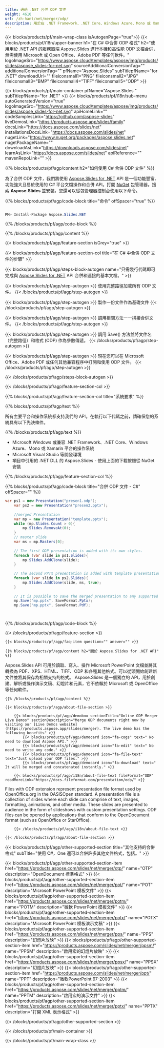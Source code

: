 ```yaml
---
title: 通過 .NET 合併 ODP 文件
weight: 4610
url: /zh-hant/net/merger/odp/ 
description: 用於在 .NET Framework、.NET Core、Windows Azure、Mono 或 Xamarin 平台上組合 ODP 文檔的 C# 源代碼。
---
```


{{< blocks/products/pf/main-wrap-class isAutogenPage="true">}}
{{< blocks/products/pf/i18n/upper-banner h1="在 C# 中合併 ODP 格式" h2="使用用於 .NET API 的服務器端 Aspose.Slides 進行本機和高性能 ODP 文檔合併，無需使用 Microsoft 或 Open Office、Adobe PDF 等任何軟件。" logoImageSrc="https://www.aspose.cloud/templates/aspose/img/products/slides/aspose_slides-for-net.svg" sourceAdditionalConversionTag="" additionalConversionTag="" pfName="Aspose.Slides" subTitlepfName="for .NET" downloadUrl="" fileiconsmall1="PNG" fileiconsmall2="JPG" fileiconsmall3="BMP" fileiconsmall4="TIFF" fileiconsmall5="ODP" >}}

{{< blocks/products/pf/main-container pfName="Aspose.Slides " subTitlepfName="for .NET" >}}
{{< blocks/products/pf/i18n/sub-menu autoGeneratedVersion="true" logoImageSrc="https://www.aspose.cloud/templates/aspose/img/products/slides/aspose_slides-for-net.svg" apiHomeLink="" codeSamplesLink="https://github.com/aspose-slides" liveDemosLink="https://products.aspose.app/slides/family" docsLink="https://docs.aspose.com/slides/net" installationsDocsLink="https://docs.aspose.com/slides/net" nugetLink="https://www.nuget.org/packages/aspose.slides.net" nugetPackageName="" downloadAsLink="https://downloads.aspose.com/slides/net" learnAsLink="https://docs.aspose.com/slides/net" apiReference="" mavenRepoLink="" >}}

{{% blocks/products/pf/agp/content h2="如何使用 C# 合併 ODP 文件" %}}

 為了合併 ODP 文件，我們將使用
 [Aspose.Slides for .NET](https://products.aspose.com/slides/net)
 API 是一個功能豐富、功能強大且易於使用的 C# 平台文檔操作和合併 API。打開
 [NuGet](https://www.nuget.org/packages/aspose.slides.net)
 包管理器，搜索
 **Aspose.Slides**
 並安裝。您還可以從包管理器控制台使用以下命令。

{{% blocks/products/pf/agp/code-block title="命令" offSpacer="true" %}}

```cs

PM> Install-Package Aspose.Slides.NET

```

{{% /blocks/products/pf/agp/code-block %}}

{{% /blocks/products/pf/agp/content %}}

{{< blocks/products/pf/agp/feature-section isGrey="true" >}}


{{< blocks/products/pf/agp/feature-section-col title="在 C# 中合併 ODP 文件的步驟" >}}

{{< blocks/products/pf/agp/steps-block-autogen name="只需幾行代碼即可完成與 [Aspose.Slides for .NET](https://products.aspose.com/slides/net) API 合併和連接的基本文檔。" >}}

{{< blocks/products/pf/agp/step-autogen >}}
使用完整路徑加載所有 ODP 文件。
{{< /blocks/products/pf/agp/step-autogen >}}

{{< blocks/products/pf/agp/step-autogen >}}
製作一份文件作為基礎文件
{{< /blocks/products/pf/agp/step-autogen >}}

{{< blocks/products/pf/agp/step-autogen >}}
調用相關方法一一拼接合併文件。
{{< /blocks/products/pf/agp/step-autogen >}}

{{< blocks/products/pf/agp/step-autogen >}}
調用 Save() 方法並將文件名（完整路徑）和格式 (ODP) 作為參數傳遞。
{{< /blocks/products/pf/agp/step-autogen >}}

{{< blocks/products/pf/agp/step-autogen >}}
現在您可以在 Microsoft Office、Adobe PDF 或任何其他兼容程序中打開和使用 ODP 文件。
{{< /blocks/products/pf/agp/step-autogen >}}

{{< /blocks/products/pf/agp/steps-block-autogen >}}

{{< /blocks/products/pf/agp/feature-section-col >}}

{{% blocks/products/pf/agp/feature-section-col title="系統要求" %}}

{{% blocks/products/pf/agp/text %}}

 所有主要平台和操作系統都支持我們的 API。在執行以下代碼之前，請確保您的系統具有以下先決條件。

{{% /blocks/products/pf/agp/text %}}

- Microsoft Windows 或兼容 .NET Framework、.NET Core、Windows Azure、Mono 或 Xamarin 平台的操作系統
- Microsoft Visual Studio 等開發環境
- 項目中引用的 .NET DLL 的 Aspose.Slides - 使用上面的下載按鈕從 NuGet 安裝

{{% /blocks/products/pf/agp/feature-section-col %}}

{{% blocks/products/pf/agp/code-block title="合併 ODP 文件 - C#" offSpacer="" %}}

```cs
var ps1 = new Presentation("presen1.odp");
    var ps2 = new Presentation("presen2.pptx");
    
    //merged Presentation 
    var mp = new Presentation("template.pptx");
    while (mp.Slides.Count > 0){
        mp.Slides.RemoveAt(0);
    }
    // master slide
    var ms = mp.Masters[0];
    
    // The first ODP presentation is added with its own styles.
    foreach (var slide in ps1.Slides){
        mp.Slides.AddClone(slide);
    }
    
    // The second PPTX presentation is added with template presentation styles using.
    foreach (var slide in ps2.Slides){
        mp.Slides.AddClone(slide, ms, true);
    }
    
    // It is possible to save the merged presentation to any supported format.
    mp.Save("mp.pptx", SaveFormat.Pptx);
    mp.Save("mp.pptx", SaveFormat.Pdf);  

    

```

{{% /blocks/products/pf/agp/code-block %}}

{{< /blocks/products/pf/agp/feature-section >}}

    {{< blocks/products/pf/agp/faq-item question="" answer="" >}}
 

<!-- aboutfile Starts -->

    {{% blocks/products/pf/agp/content h2="關於 Aspose.Slides for .NET API" %}}

 Aspose.Slides API 可用於讀取、寫入、操作 Microsoft PowerPoint 文檔並將其轉換為 PDF、XPS、HTML、TIFF、ODP 和各種其他格式。可以從頭開始創建新文件並將其保存為相關支持的格式。 Aspose.Slides 是一個獨立的 API，用於創建、解析或操作演示文稿、幻燈片和元素，它不依賴於 Microsoft 或 OpenOffice 等任何軟件。  



    {{% /blocks/products/pf/agp/content %}}

    {{< blocks/products/pf/agp/about-file-section >}}

        {{< blocks/products/pf/agp/demobox sectionTitle="Online ODP Merger Live Demos" sectionDescription="Merge ODP documents right now by visiting our [Live Demos website](https://products.aspose.app/slides/merger). The live demo has the following benefits" >}}
            {{< blocks/products/pf/agp/democard icon="fa-cogs" text=" No need to download Aspose API." >}}
            {{< blocks/products/pf/agp/democard icon="fa-edit" text=" No need to write any code." >}}
            {{< blocks/products/pf/agp/democard icon="fa-file-text" text="Just upload your ODP files." >}}
            {{< blocks/products/pf/agp/democard icon="fa-download" text=" It will be merged and concatenated instantly." >}}

        {{< blocks/products/pf/agp/i18n/about-file-text fileFormat="ODP" readMoreLink="https://docs.fileformat.com/presentation/odp/" >}}
Files with ODP extension represent presentation file format used by OpenOffice.org in the OASISOpen standard. A presentation file is a collection of slides where each slide can comprise of text, images, formatting, animations, and other media. These slides are presented to audience in the form of slideshows with custom presentation settings. ODP files can be opened by applications that conform to the OpenDocument format (such as OpenOffice or StarOffice). 

        {{< /blocks/products/pf/agp/i18n/about-file-text >}}

    {{< /blocks/products/pf/agp/about-file-section >}}

<!-- aboutfile Ends -->

{{< blocks/products/pf/agp/other-supported-section title="其他支持的合併格式" subTitle="使用 C#，One 還可以合併許多其他文件格式，包括。" >}}

{{< blocks/products/pf/agp/other-supported-section-item href="https://products.aspose.com/slides/net/merger/otp/" name="OTP" description="OpenDocument 標準格式" >}}
{{< blocks/products/pf/agp/other-supported-section-item href="https://products.aspose.com/slides/net/merger/pot/" name="POT" description="Microsoft PowerPoint 模板文件" >}}
{{< blocks/products/pf/agp/other-supported-section-item href="https://products.aspose.com/slides/net/merger/potm/" name="POTM" description="微軟 PowerPoint 模板文件" >}}
{{< blocks/products/pf/agp/other-supported-section-item href="https://products.aspose.com/slides/net/merger/potx/" name="POTX" description="Microsoft PowerPoint 模板演示文稿" >}}
{{< blocks/products/pf/agp/other-supported-section-item href="https://products.aspose.com/slides/net/merger/pps/" name="PPS" description="幻燈片放映" >}}
{{< blocks/products/pf/agp/other-supported-section-item href="https://products.aspose.com/slides/net/merger/ppsm/" name="PPSM" description="啟用宏的幻燈片放映" >}}
{{< blocks/products/pf/agp/other-supported-section-item href="https://products.aspose.com/slides/net/merger/ppsx/" name="PPSX" description="幻燈片放映" >}}
{{< blocks/products/pf/agp/other-supported-section-item href="https://products.aspose.com/slides/net/merger/ppt/" name="PPT" description="微軟PowerPoint 97-2003" >}}
{{< blocks/products/pf/agp/other-supported-section-item href="https://products.aspose.com/slides/net/merger/pptm/" name="PPTM" description="啟用宏的演示文件" >}}
{{< blocks/products/pf/agp/other-supported-section-item href="https://products.aspose.com/slides/net/merger/pptx/" name="PPTX" description="打開 XML 表示格式" >}}

{{< /blocks/products/pf/agp/other-supported-section >}}

{{< /blocks/products/pf/main-container >}}
    
{{< /blocks/products/pf/main-wrap-class >}}
